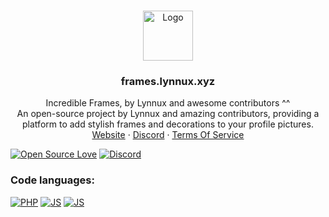 <!-- PROJECT LOGO -->
<br />
<p align="center">
  <a href="https://github.com/lynnuxdev/frames/">
    <img src="https://cdn.lynnux.xyz/lynnux/assets/favicon/apple-icon-180x180.png" alt="Logo" width="80" height="80">
  </a>

  <h3 align="center">frames.lynnux.xyz</h3>

  <p align="center">
    Incredible Frames, by Lynnux and awesome contributors ^^
    <br/>
    An open-source project by Lynnux and amazing contributors, providing a platform to add stylish frames and decorations to your profile pictures.
    <br/>
    <a href="https://frames.lynnux.xyz">Website</a> 
    ·
    <a href="https://discord.gg/nCuwhumYZ6">Discord</a>
    ·
    <a href="https://frames.lynnux.xyz/terms">Terms Of Service</a>
  </p>
</p>

  [![Open Source Love](https://badges.frapsoft.com/os/v1/open-source.svg?v=103)](./#)
  [![Discord](https://img.shields.io/discord/1153968713276604436.svg?label=&logo=discord&logoColor=ffffff&color=7389D8&labelColor=6A7EC2)](https://discord.gg/nCuwhumYZ6)

### Code languages:

[![PHP](https://img.shields.io/badge/PHP-787CB5?style=for-the-badge&logo=PHP&logoColor=white)](https://github.com/LynnuxDev/frames/search?l=php)
[![JS](https://img.shields.io/badge/JavaScript-F59120?&style=for-the-badge&logo=JAVASCRIPT&logoColor=white)](https://github.com/LynnuxDev/frames/search?l=javascript)
[![JS](https://img.shields.io/badge/CSS-264de4?&style=for-the-badge&logo=CSS3&logoColor=white)](https://github.com/LynnuxDev/frames/search?l=CSS)

<!-- readme.md by https://github.com/Dark-LYNN
⣿⡟⠙⠛⠋⠩⠭⣉⡛⢛⠫⠭⠄⠒⠄⠄⠄⠈⠉⠛⢿⣿⣿⣿⣿⣿⣿⣿⣿⣿
⣿⡇⠄⠄⠄⠄⣠⠖⠋⣀⡤⠄⠒⠄⠄⠄⠄⠄⠄⠄⠄⠄⣈⡭⠭⠄⠄⠄⠉⠙
⣿⡇⠄⠄⢀⣞⣡⠴⠚⠁⠄⠄⢀⠠⠄⠄⠄⠄⠄⠄⠄⠉⠄⠄⠄⠄⠄⠄⠄⠄
⣿⡇⠄⡴⠁⡜⣵⢗⢀⠄⢠⡔⠁⠄⠄⠄⠄⠄⠄⠄⠄⠄⠄⠄⠄⠄⠄⠄⠄⠄
⣿⡇⡜⠄⡜⠄⠄⠄⠉⣠⠋⠠⠄⢀⡄⠄⠄⣠⣆⠄⠄⠄⠄⠄⠄⠄⠄⠄⠄⢸
⣿⠸⠄⡼⠄⠄⠄⠄⢰⠁⠄⠄⠄⠈⣀⣠⣬⣭⣛⠄⠁⠄⡄⠄⠄⠄⠄⠄⢀⣿
⣏⠄⢀⠁⠄⠄⠄⠄⠇⢀⣠⣴⣶⣿⣿⣿⣿⣿⣿⡇⠄⠄⡇⠄⠄⠄⠄⢀⣾⣿
⣿⣸⠈⠄⠄⠰⠾⠴⢾⣻⣿⣿⣿⣿⣿⣿⣿⣿⣿⢁⣾⢀⠁⠄⠄⠄⢠⢸⣿⣿
⣿⣿⣆⠄⠆⠄⣦⣶⣦⣌⣿⣿⣿⣿⣷⣋⣀⣈⠙⠛⡛⠌⠄⠄⠄⠄⢸⢸⣿⣿
⣿⣿⣿⠄⠄⠄⣿⣿⣿⣿⣿⣿⣿⣿⣿⣿⣿⣿⣿⠇⠈⠄⠄⠄⠄⠄⠈⢸⣿⣿
⣿⣿⣿⠄⠄⠄⠘⣿⣿⣿⡆⢀⣈⣉⢉⣿⣿⣯⣄⡄⠄⠄⠄⠄⠄⠄⠄⠈⣿⣿
⣿⣿⡟⡜⠄⠄⠄⠄⠙⠿⣿⣧⣽⣍⣾⣿⠿⠛⠁⠄⠄⠄⠄⠄⠄⠄⠄⠃⢿⣿
⣿⡿⠰⠄⠄⠄⠄⠄⠄⠄⠄⠈⠉⠩⠔⠒⠉⠄⠄⠄⠄⠄⠄⠄⠄⠄⠄⠐⠘⣿
⣿⠃⠃⠄⠄⠄⠄⠄⠄⣀⢀⠄⠄⡀⡀⢀⣤⣴⣤⣤⣀⣀⠄⠄⠄⠄⠄⠄⠁⢹⠀
⣿⣿⣿⠏⠉⠉⣿⣿⣿⣿⣿⣿⣿⣿⣿⣿⣿⣿⣿⣿⣿⣿⣿⣿⣿⣿⣿⣿⣿⣿
⣿⣿⣿⠀⠀⢀⣿⣿⣿⠿⠿⢿⠿⠿⢿⠿⠿⠿⠿⠿⣿⣿⠿⠿⠿⠿⠿⣿⣿⣿
⣿⣿⡟⠀⠀⣸⣿⣿⡏⠀⠀⣿⠀⠀⣸⠀⠀⠀⠀⠀⢸⡿⠀⠀⠀⠀⠀⣹⣿⣿⣿⣿
⣿⣿⡇⠀⠀⠛⠛⠛⡇⠀⠀⠇⠀⠀⡟⠀⠀⡞⠀⠀⠼⠇⠀⠀⡇⠀⠀⢿⣿⣿⣿⣿
⣿⣿⡃⠀⠀⠀⠀⢠⡇⠀⠀⠀⠀⢀⣇⣀⣀⣧⡀⠀⣀⣀⣀⣠⣆⠀⠀⣸⣿⣿⣿
⣿⣿⣿⣿⣿⣿⣿⣿⠁⠀⠈⠀⠀⣼⣿⣿⣿⣿⣿⣿⣿⣿⣿⣿⣿⣿⣿⣿⣿⣿
⣿⣿⣿⣿⣿⣿⣿⣿⣧⣤⣤⣤⣾⣿⣿⣿⣿⣿⣿⣿⣿⣿⣿⣿⣿⣿⣿⣿⣿⣿
-->
